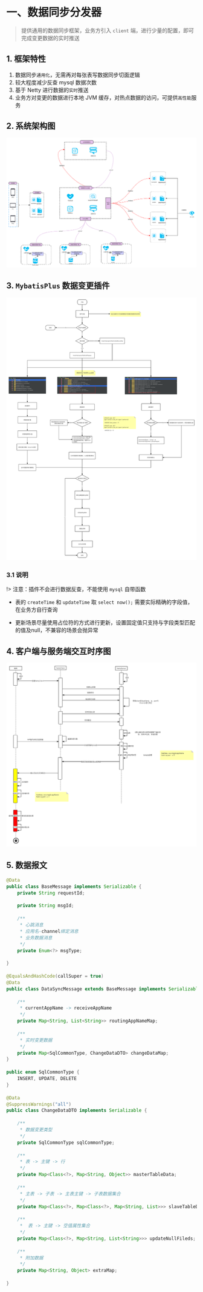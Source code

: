 

# 一、数据同步分发器

> 提供通用的数据同步框架，业务方引入 `client` 端，进行少量的配置，即可完成变更数据的实时推送

## 1. 框架特性
1. 数据同步`通用化`，无需再对每张表写数据同步切面逻辑
1. 较大程度减少反查 mysql 数据次数
2. 基于 Netty 进行数据的`实时`推送
3. 业务方对变更的数据进行本地 JVM 缓存，对热点数据的访问，可提供`高性能`服务
## 2. 系统架构图
![架构图](../../_media/V5.6/系统架构图.png ':size=50%')

## 3. `MybatisPlus` 数据变更插件
 ![数据变更插件](../../_media/V5.6/获取变更数据通用插件.png ':size=50%')
### 3.1 说明
!>  注意：插件不会进行数据反查，不能使用 `mysql` 自带函数

- 表的 `createTime` 和 `updateTime` 取 `select now();` 需要实际精确的字段值，在业务方自行查询

- 更新场景尽量使用占位符的方式进行更新，设置固定值只支持与字段类型匹配的值及null，不兼容的场景会抛异常

## 4. 客户端与服务端交互时序图
![数据同步分发时序图](../../_media/V5.6/数据同步分发时序图.png ':size=50%')
## 5. 数据报文

```java
@Data
public class BaseMessage implements Serializable {
    private String requestId;

    private String msgId;

    /**
     * 心跳消息
     * 应用名-channel绑定消息
     * 业务数据消息
     */
    private Enum<?> msgType;

}

@EqualsAndHashCode(callSuper = true)
@Data
public class DataSyncMessage extends BaseMessage implements Serializable {

    /**
     * currentAppName -> receiveAppName
     */
    private Map<String, List<String>> routingAppNameMap;

    /**
     * 实时变更数据
     */
    private Map<SqlCommonType, ChangeDataDTO> changeDataMap;
}

public enum SqlCommonType {
    INSERT, UPDATE, DELETE
}

@Data
@SuppressWarnings("all")
public class ChangeDataDTO implements Serializable {

    /**
     * 数据变更类型
     */
    private SqlCommonType sqlCommonType;

    /**
     * 表 -> 主键 -> 行
     */
    private Map<Class<?>, Map<String, Object>> masterTableData;

    /**
     * 主表 -> 子表 -> 主表主键 -> 子表数据集合
     */
    private Map<Class<?>, Map<Class<?>, Map<String, List>>> slaveTableData;

    /**
     *  表 -> 主键 -> 空值属性集合
     */
    private Map<Class<?>, Map<String, List<String>>> updateNullFileds;
  
  	/**
  	 * 附加数据
  	 */
  	private Map<String, Object> extraMap;

}
```

